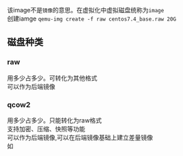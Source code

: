 该image不是`镜像`的意思。在虚拟化中虚拟磁盘统称为`image`  
创建iamge `qemu-img create -f raw centos7.4_base.raw 20G`  
## 磁盘种类
### raw
用多少占多少。可转化为其他格式  
可以作为后端镜像  
### qcow2
用多少占多少。只能转化为raw格式  
支持加密、压缩、快照等功能  
可以作为后端镜像,可以在后端镜像基础上建立差量镜像  
如
